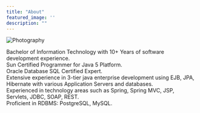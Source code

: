 ```yaml
---
title: "About"
featured_image: ''
description: ""
---
```

![Photography](//s.gravatar.com/avatar/e13418847ff2c4b272477701df22a39a?s=256)

<div class="fl w-50 tl-l">
Bachelor of Information Technology with 10+ Years of software development experience.<br/>
Sun Certified Programmer for Java 5 Platform.<br/>
Oracle Database SQL Certified Expert.<br/>
</div>
<div class="fl w-50 tl-l">
Extensive experience in 3-tier java enterprise development using EJB, JPA, Hibernate with various Application Servers and databases.<br/>
Experienced in technology areas such as Spring, Spring MVC, JSP, Servlets, JDBC, SOAP, REST.<br/>
Proficient in RDBMS: PostgreSQL, MySQL.<br/>
</div>
